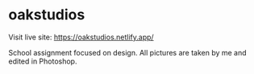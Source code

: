 # oakstudios
Visit live site: https://oakstudios.netlify.app/

School assignment focused on design. All pictures are taken by me and edited in Photoshop. 
